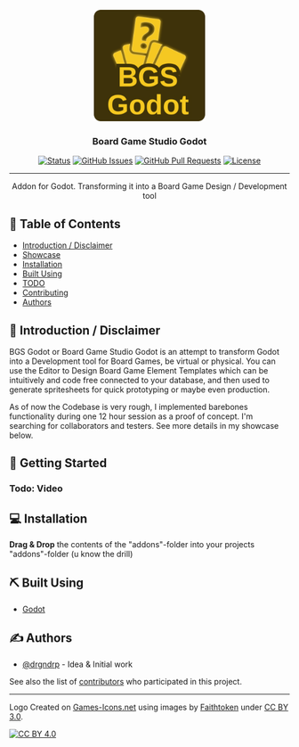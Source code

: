 <p align="center">
  <a href="" rel="noopener">
 <img width=200px height=200px src="BGS-Godot-LogoTemp.svg" alt="Project logo"></a>
</p>

<h3 align="center">Board Game Studio Godot</h3>

<div align="center">

[![Status](https://img.shields.io/badge/status-active-success.svg)]()
[![GitHub Issues](https://img.shields.io/github/issues/drgndrp/BGS-Godot.svg)](https://github.com/drgndrp/BGS-Godot/issues)
[![GitHub Pull Requests](https://img.shields.io/github/issues-pr/drgndrp/BGS-Godot.svg)](https://github.com/drgndrp/BGS-Godot/pulls)
[![License](https://img.shields.io/badge/license-GPL_3.0-blue.svg)](/LICENSE)

</div>

---

<p align="center"> Addon for Godot. Transforming it into a Board Game Design / Development tool
    <br> 
</p>

## 📝 Table of Contents

- [Introduction / Disclaimer](#about)
- [Showcase](#showcase)
- [Installation](#Installation)
- [Built Using](#built_using)
- [TODO](../TODO.md)
- [Contributing](../CONTRIBUTING.md)
- [Authors](#authors)

## 🧐 Introduction / Disclaimer <a name = "about"></a>

BGS Godot or Board Game Studio Godot is an attempt to transform Godot into a Development tool for Board Games, be virtual or physical. You can use the Editor to Design Board Game Element Templates which can be intuitively and code free connected to your database, and then used to generate spritesheets for quick prototyping or maybe even production.

As of now the Codebase is very rough, I implemented barebones functionality during one 12 hour session as a proof of concept. I'm searching for collaborators and testers. See more details in my showcase below.

## 🏁 Getting Started <a name = "Showcase"></a>

### Todo: Video

## 💻 Installation <a name = "Installation"></a>

**Drag & Drop**  the contents of the "addons"-folder into your projects "addons"-folder (u know the drill)

## ⛏️ Built Using <a name = "built_using"></a>

- [Godot](https://godotengine.org/)

## ✍️ Authors <a name = "authors"></a>

- [@drgndrp](https://github.com/drgndrp) - Idea & Initial work

See also the list of [contributors](https://github.com/drgndrp/BGS-Godot/contributors) who participated in this project.



---
Logo Created on [Games-Icons.net](https://game-icons.net/) using images by [Faithtoken](http://www.faithtoken.com/) under 
[CC BY 3.0][cc-by].

[![CC BY 4.0][cc-by-image]][cc-by]

[cc-by]: http://creativecommons.org/licenses/by/3.0/
[cc-by-image]: https://i.creativecommons.org/l/by/3.0/88x31.png
[cc-by-shield]: https://img.shields.io/badge/License-CC%20BY%204.0-lightgrey.svg